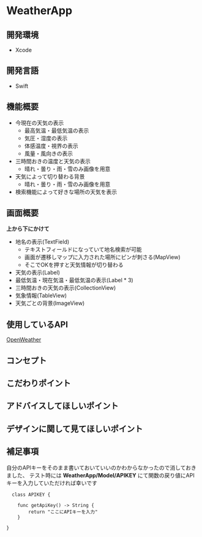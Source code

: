 # WeatherApp


## 開発環境
* Xcode
## 開発言語
* Swift

## 機能概要
* 今現在の天気の表示
  * 最高気温・最低気温の表示
  * 気圧・湿度の表示
  * 体感温度・視界の表示
  * 風量・風向きの表示
* 三時間おきの温度と天気の表示
  * 晴れ・曇り・雨・雪のみ画像を用意
* 天気によって切り替わる背景
  * 晴れ・曇り・雨・雪のみ画像を用意
* 検索機能によって好きな場所の天気を表示

## 画面概要
**上から下にかけて**
* 地名の表示(TextField)
  * テキストフィールドになっていて地名検索が可能
  * 画面が遷移しマップに入力された場所にピンが刺さる(MapView)
  * そこでOKを押すと天気情報が切り替わる
* 天気の表示(Label)
* 最低気温・現在気温・最低気温の表示(Label * 3)
* 三時間おきの天気の表示(CollectionView)
* 気象情報(TableView)
* 天気ごとの背景(ImageView)

## 使用しているAPI
[OpenWeather](https://openweathermap.org/api)

## コンセプト

## こだわりポイント

## アドバイスしてほしいポイント

## デザインに関して見てほしいポイント

## 補足事項
自分のAPIキーをそのまま書いておいていいのかわからなかったので消しておきました、
テスト時には **WeatherApp/Model/APIKEY** にて関数の戻り値にAPIキーを入力していただければ幸いです

```Swift:APIKEY
  class APIKEY {
    
    func getApiKey() -> String {
        return "ここにAPIキーを入力"
    }
    
}

```

